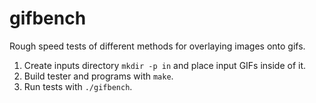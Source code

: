 # gifbench

Rough speed tests of different methods for overlaying images onto gifs.

1. Create inputs directory `mkdir -p in` and place input GIFs inside of it.
1. Build tester and programs with `make`.
1. Run tests with `./gifbench`.
